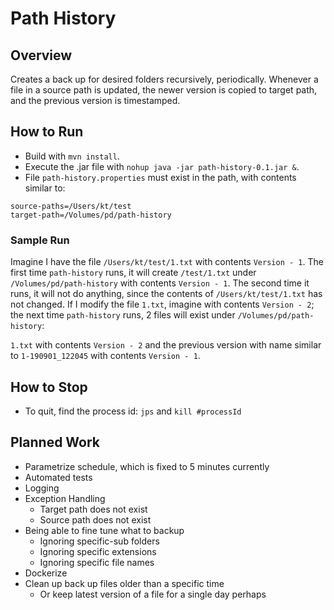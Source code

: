 # Path History

## Overview
Creates a back up for desired folders recursively, periodically. Whenever a file in a source path is updated, the newer version is copied to target path, and the previous version is timestamped.

## How to Run
- Build with `mvn install`.
- Execute the .jar file with `nohup java -jar path-history-0.1.jar &`.
- File `path-history.properties` must exist in the path, with contents similar to:

```properties
source-paths=/Users/kt/test
target-path=/Volumes/pd/path-history
```

### Sample Run
Imagine I have the file `/Users/kt/test/1.txt` with contents `Version - 1`. The first time `path-history` runs, it will create `/test/1.txt` under `/Volumes/pd/path-history` with contents `Version - 1`.
The second time it runs, it will not do anything, since the contents of `/Users/kt/test/1.txt` has not changed. If I modify the file `1.txt`, imagine with contents `Version - 2`; the next time `path-history` runs,
2 files will exist under  `/Volumes/pd/path-history`:

`1.txt` with contents `Version - 2` and the previous version with name similar to `1-190901_122045` with contents `Version - 1`.

## How to Stop
- To quit, find the process id: `jps` and `kill #processId`

## Planned Work
- Parametrize schedule, which is fixed to 5 minutes currently 
- Automated tests
- Logging
- Exception Handling
  - Target path does not exist
  - Source path does not exist
- Being able to fine tune what to backup
  - Ignoring specific-sub folders
  - Ignoring specific extensions
  - Ignoring specific file names
- Dockerize
- Clean up back up files older than a specific time
  - Or keep latest version of a file for a single day perhaps
